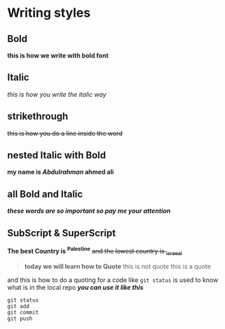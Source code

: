# Writing styles
## Bold
**this is how we write with bold font**
## Italic
_this is how you write the italic way_
## strikethrough
~~this is how you do a line inside the word~~
## nested Italic with Bold
**my name is _Abdulrahman_ ahmed ali**
## all Bold and Italic
***these words are so important so pay me your attention***
## SubScript & SuperScript
**The best Country is <sup>Palestine</sup>** ~~and the lowest country is <sub>israeal</sub>~~

>**today we will learn how to Quote**
this is not quote
>this is a quote

and this is how to do a quoting for a code
like  `git status` is used to know what is in the local repo
***you can use it like this***
```
git status
git add
git commit
git push

```
